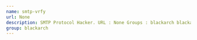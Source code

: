 ```yaml
---
name: smtp-vrfy
url: None
description: SMTP Protocol Hacker. URL : None Groups : blackarch blackarch-scanner
group: blackarch
---
```


